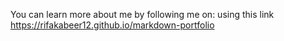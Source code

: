 You can learn more about me by following me on:
using this link https://rifakabeer12.github.io/markdown-portfolio
